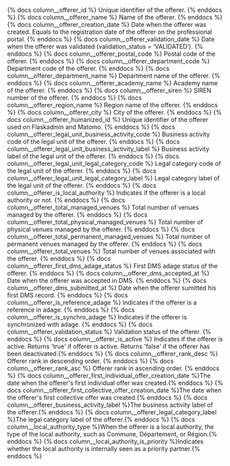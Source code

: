 {% docs column__offerer_id %} Unique identifier of the offerer. {% enddocs %}
{% docs column__offerer_name %} Name of the offerer. {% enddocs %}
{% docs column__offerer_creation_date %} Date when the offerer was created. Equals to the registration date of the offerer on the professional portal. {% enddocs %}
{% docs column__offerer_validation_date %} Date when the offerer was validated (validation_status = ‘VALIDATED’). {% enddocs %}
{% docs column__offerer_postal_code %} Postal code of the offerer. {% enddocs %}
{% docs column__offerer_department_code %} Department code of the offerer. {% enddocs %}
{% docs column__offerer_department_name %} Department name of the offerer. {% enddocs %}
{% docs column__offerer_academy_name %} Academy name of the offerer. {% enddocs %}
{% docs column__offerer_siren %} SIREN number of the offerer. {% enddocs %}
{% docs column__offerer_region_name %} Region name of the offerer. {% enddocs %}
{% docs column__offerer_city %} City of the offerer. {% enddocs %}
{% docs column__offerer_humanized_id %} Unique identifier of the offerer used on Flaskadmin and Matomo. {% enddocs %}
{% docs column__offerer_legal_unit_business_activity_code %} Business activity code of the legal unit of the offerer. {% enddocs %}
{% docs column__offerer_legal_unit_business_activity_label %} Business activity label of the legal unit of the offerer. {% enddocs %}
{% docs column__offerer_legal_unit_legal_category_code %} Legal category code of the legal unit of the offerer. {% enddocs %}
{% docs column__offerer_legal_unit_legal_category_label %} Legal category label of the legal unit of the offerer. {% enddocs %}
{% docs column__offerer_is_local_authority %} Indicates if the offerer is a local authority or not. {% enddocs %}
{% docs column__offerer_total_managed_venues %} Total number of venues managed by the offerer. {% enddocs %}
{% docs column__offerer_total_physical_managed_venues %} Total number of physical venues managed by the offerer. {% enddocs %}
{% docs column__offerer_total_permanent_managed_venues %} Total number of permanent venues managed by the offerer. {% enddocs %}
{% docs column__offerer_total_venues %} Total number of venues associated with the offerer. {% enddocs %}
{% docs column__offerer_first_dms_adage_status %} First DMS adage status of the offerer. {% enddocs %}
{% docs column__offerer_dms_accepted_at %} Date when the offerer was accepted in DMS. {% enddocs %}
{% docs column__offerer_dms_submitted_at %} Date when the offerer sumitted his first DMS record. {% enddocs %}
{% docs column__offerer_is_reference_adage %} Indicates if the offerer is a reference in adage. {% enddocs %}
{% docs column__offerer_is_synchro_adage %} Indicates if the offerer is synchronized with adage. {% enddocs %}
{% docs column__offerer_validation_status %} Validation status of the offerer. {% enddocs %}
{% docs column__offerer_is_active %} Indicates if the offerer is active. Returns 'true' if offerer is active. Returns 'false' if the offerer has been deactivated.{% enddocs %}
{% docs column__offerer_rank_desc %} Offerer rank in descending order. {% enddocs %}
{% docs column__offerer_rank_asc %} Offerer rank in ascending order. {% enddocs %}
{% docs column__offerer_first_individual_offer_creation_date %}The date when the offerer's first individual offer was created.{% enddocs %}
{% docs column__offerer_first_collective_offer_creation_date %}The date when the offerer's first collective offer was created.{% enddocs %}
{% docs column__offerer_business_activity_label %}The business activity label of the offerer.{% enddocs %}
{% docs column__offerer_legal_category_label %}The legal category label of the offerer.{% enddocs %}
{% docs column__local_authority_type %}When the offerer is a local authority, the type of the local authority, such as Commune, Département, or Région.{% enddocs %}
{% docs column__local_authority_is_priority %}Indicates whether the local authority is internally seen as a priority partner.{% enddocs %}
